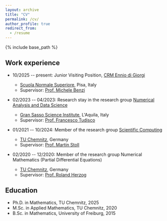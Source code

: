 ```yaml
---
layout: archive
title: "CV"
permalink: /cv/
author_profile: true
redirect_from:
  - /resume
---
```


{% include base_path %}

## Work experience

* 10/2025 -- present: Junior Visiting Position, [CRM Ennio di Giorgi](https://crmdegiorgi.sns.it/)
  * [Scuola Normale Superiore](https://www.sns.it/en), Pisa, Italy
  * Supervisor: [Prof. Michele Benzi](https://www.sns.it/en/persona/michele-benzi)

* 02/2023 -- 04/2023: Research stay in the research group [Numerical Analysis and Data Science](https://num-gssi.github.io)
  * [Gran Sasso Science Institute](https://www.gssi.it/), L'Aquila, Italy
  * Supervisor: [Prof. Francesco Tudisco](https://ftudisco.gitlab.io/)
  
* 01/2021 -- 10/2024: Member of the research group [Scientific Computing](https://www.tu-chemnitz.de/mathematik/wire/)
  * [TU Chemnitz](https://www.tu-chemnitz.de/), Germany
  * Supervisor: [Prof. Martin Stoll](https://www.tu-chemnitz.de/mathematik/wire/prof.php)

* 02/2020 -- 12/2020: Member of the research group Numerical Mathematics (Partial Differential Equations)
  * [TU Chemnitz](https://www.tu-chemnitz.de/), Germany
  * Supervisor: [Prof. Roland Herzog](https://scoop.iwr.uni-heidelberg.de/team/rherzog/)
  
## Education

* Ph.D. in Mathematics, TU Chemnitz, 2025
* M.Sc. in Applied Mathematics, TU Chemnitz, 2020
* B.Sc. in Mathematics, University of Freiburg, 2015

